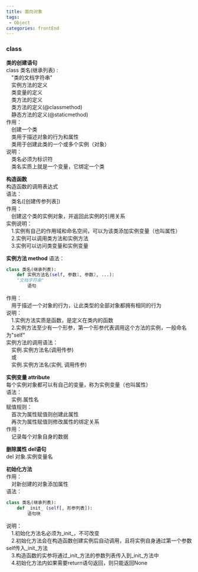 ```yaml
---
title: 面向对象
tags: 
 - Object
categories: frontEnd
---
```


### class
**类的创建语句**  
class&nbsp;类名(继承列表) :  
&emsp;"类的文档字符串"  
&emsp;实例方法的定义  
&emsp;类变量的定义  
&emsp;类方法的定义  
&emsp;类方法的定义(@classmethod)  
&emsp;静态方法的定义(@staticmethod)  
作用：  
&emsp;创建一个类  
&emsp;类用于描述对象的行为和属性  
&emsp;类用于创建此类的一个或多个实例（对象）  
说明：  
&emsp;类名必须为标识符  
&emsp;类名实质上就是一个变量，它绑定一个类
        
**构造函数**  
构造函数的调用表达式  
语法：  
&emsp;类名([创建传参列表])  
作用：  
&emsp;创建这个类的实例对象，并返回此实例的引用关系  
实例说明：  
&emsp;1.实例有自己的作用域和命名空间，可以为该类添加实例变量（也叫属性）  
&emsp;2.实例可以调用类方法和实例方法  
&emsp;3.实例可以访问类变量和实例变量  
        
**实例方法&nbsp;method**
语法：  
```python
class 类名(继承列表):
    def 实例方法名(self, 参数1, 参数2, ...):
    "文档字符串"
        语句
```
作用：  
&emsp;用于描述一个对象的行为，让此类型的全部对象都拥有相同的行为  
说明：  
&emsp;1.实例方法实质是函数，是定义在类内的函数  
&emsp;2.实例方法至少有一个形参，第一个形参代表调用这个方法的实例，一般命名为"self"  
实例方法的调用语法：  
&emsp;实例.实例方法名(调用传参)  
&emsp;或  
&emsp;实例.实例方法名(实例, 调用传参)  
            
**实例变量 attribute**  
每个实例对象都可以有自己的变量，称为实例变量（也叫属性）  
语法：  
&emsp;实例.属性名  
赋值规则：  
&emsp;首次为属性赋值则创建此属性  
&emsp;再次为属性赋值则修改属性的绑定关系  
作用：  
&emsp;记录每个对象自身的数据
            
**删除属性&nbsp;del语句**  
del 对象.实例变量名
        
**初始化方法**  
作用：  
&emsp;对新创建的对象添加属性  
语法：  
```python 
class 类名(继承列表):
    def _init_ (self[, 形参列表]):
        语句块
```
说明：  
&emsp;1.初始化方法名必须为_init_，不可改变  
&emsp;2.初始化方法会在构造函数创建实例后自动调用，且将实例自身通过第一个参数self传入_init_方法  
&emsp;3.构造函数的实参将通过_init_方法的参数列表传入到_init_方法中  
&emsp;4.初始化方法内如果需要return语句返回，则只能返回None  

